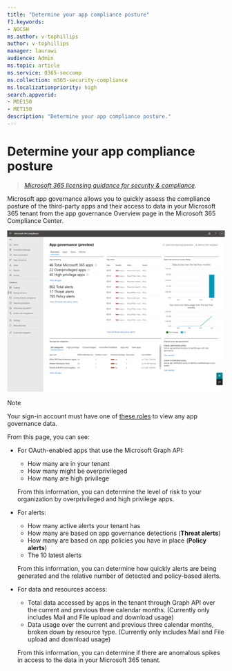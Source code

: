 ```yaml
---
title: "Determine your app compliance posture"
f1.keywords:
- NOCSH
ms.author: v-tophillips
author: v-tophillips
manager: laurawi
audience: Admin
ms.topic: article
ms.service: O365-seccomp
ms.collection: m365-security-compliance
ms.localizationpriority: high
search.appverid: 
- MOE150
- MET150
description: "Determine your app compliance posture."
---
```


# Determine your app compliance posture

>*[Microsoft 365 licensing guidance for security & compliance](https://aka.ms/ComplianceSD).*

Microsoft app governance allows you to quickly assess the compliance posture of the third-party apps and their access to data in your Microsoft 365 tenant from the app governance Overview page in the Microsoft 365 Compliance Center.

![The app governance overview page in the Microsoft 365 Compliance Center.](..\media\manage-app-protection-governance\mapg-cc-overview.png)

>[!Note]
> Your sign-in account must have one of [these roles](app-governance-get-started.md#administrator-roles) to view any app governance data.
>

From this page, you can see:

- For OAuth-enabled apps that use the Microsoft Graph API:

  - How many are in your tenant
  - How many might be overprivileged
  - How many are high privilege

  From this information, you can determine the level of risk to your organization by overprivileged and high privilege apps.

- For alerts:

  - How many active alerts your tenant has
  - How many are based on app governance detections (**Threat alerts**)
  - How many are based on app policies you have in place (**Policy alerts**)
  - The 10 latest alerts

  From this information, you can determine how quickly alerts are being generated and the relative number of detected and policy-based alerts.

- For data and resources access:

  - Total data accessed by apps in the tenant through Graph API over the current and previous three calendar months. (Currently only includes Mail and File upload and download usage)
  - Data usage over the current and previous three calendar months, broken down by resource type. (Currently only includes Mail and File upload and download usage)

  From this information, you can determine if there are anomalous spikes in access to the data in your Microsoft 365 tenant.
